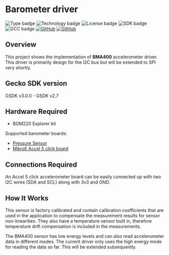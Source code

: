# Barometer driver #
![Type badge](https://img.shields.io/badge/Type-Hardware%20Driver-green)
![Technology badge](https://img.shields.io/badge/Technology-Platform-green)
![License badge](https://img.shields.io/badge/License-zlib-green)
![SDK badge](https://img.shields.io/badge/SDK-v3.0.2-green)
![GCC badge](https://img.shields.io/endpoint?url=https://raw.githubusercontent.com/SiliconLabs/application_examples_ci/master/hardware_drivers/bma400_accelerometer_gcc.json)
[![GitHub](https://img.shields.io/badge/Mikroe-ACCEL%205%20CLICK-green)](https://www.mikroe.com/accel-5-click)
[![GitHub](https://img.shields.io/badge/Sparkfun-Pressure%20Sensor-green)](https://www.sparkfun.com/products/14688)
## Overview ##

This project shows the implementation of **BMA400** accelerometer driver. This driver is primarily design for the I2C bus but will be extended to SPI very shortly. 

## Gecko SDK version ##

GSDK v3.0.0 - GSDK v2.7

## Hardware Required ##

- BGM220 Explorer kit

Supported barometer boards:
- [Pressure Sensor](https://www.sparkfun.com/products/14688)
- [MikroE Accel 5 click board](https://www.mikroe.com/accel-5-click)

## Connections Required ##

An Accel 5 click accelerometer board can be easily connected up with two I2C wires (SDA and SCL) along with 3v3 and GND. 

## How It Works ##

This sensor is factory calibrated and contain calibration coefficients that are used in the application to compensate the measurement results for sensor non-linearities. They also have a temperature sensor built in, therefore temperature drift compensation is included in the measurements. 

The BMA400 sensor has low energy levels and can also read accelerometer data in different modes. The current driver only uses the high energy mode for reading the data so far. This will be extended subsequently.
